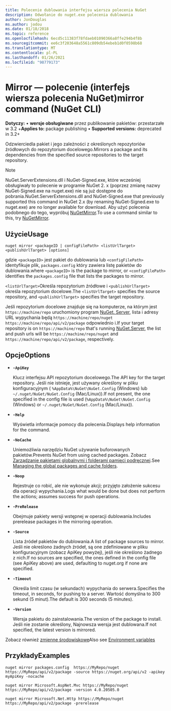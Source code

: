```yaml
---
title: Polecenie dublowania interfejsu wiersza polecenia NuGet
description: Odwołanie do nuget.exe polecenia dublowania
author: JonDouglas
ms.author: jodou
ms.date: 01/18/2018
ms.topic: reference
ms.openlocfilehash: 6ecd5c11383f78fdaeb01090366a8ffe294b4f8b
ms.sourcegitcommit: ee6c3f203648a5561c809db54ebeb1d0f0598b68
ms.translationtype: MT
ms.contentlocale: pl-PL
ms.lasthandoff: 01/26/2021
ms.locfileid: "98779173"
---
```

# <a name="mirror-command-nuget-cli"></a><span data-ttu-id="9a3eb-103">Mirror — polecenie (interfejs wiersza polecenia NuGet)</span><span class="sxs-lookup"><span data-stu-id="9a3eb-103">mirror command (NuGet CLI)</span></span>

<span data-ttu-id="9a3eb-104">**Dotyczy:** &bullet; **wersje obsługiwane** przez publikowanie pakietów: przestarzałe w 3.2 +</span><span class="sxs-lookup"><span data-stu-id="9a3eb-104">**Applies to:** package publishing &bullet; **Supported versions:** deprecated in 3.2+</span></span>

<span data-ttu-id="9a3eb-105">Odzwierciedla pakiet i jego zależności z określonych repozytoriów źródłowych do repozytorium docelowego.</span><span class="sxs-lookup"><span data-stu-id="9a3eb-105">Mirrors a package and its dependencies from the specified source repositories to the target repository.</span></span>

> [!NOTE]
> <span data-ttu-id="9a3eb-106">NuGet.ServerExtensions.dll i NuGet-Signed.exe, które wcześniej obsługiwały to polecenie w programie NuGet 2. x (poprzez zmianę nazwy NuGet-Signed.exe na nuget.exe) nie są już dostępne do pobrania.</span><span class="sxs-lookup"><span data-stu-id="9a3eb-106">NuGet.ServerExtensions.dll and NuGet-Signed.exe that previously supported this command in NuGet 2.x (by renaming NuGet-Signed.exe to nuget.exe) are no longer available for download.</span></span> <span data-ttu-id="9a3eb-107">Aby użyć polecenia podobnego do tego, wypróbuj [NuGetMirror](https://www.nuget.org/packages/NuGetMirror/).</span><span class="sxs-lookup"><span data-stu-id="9a3eb-107">To use a command similar to this, try [NuGetMirror](https://www.nuget.org/packages/NuGetMirror/).</span></span>

## <a name="usage"></a><span data-ttu-id="9a3eb-108">Użycie</span><span class="sxs-lookup"><span data-stu-id="9a3eb-108">Usage</span></span>

```cli
nuget mirror <packageID | configFilePath> <listUrlTarget> <publishUrlTarget> [options]
```

<span data-ttu-id="9a3eb-109">gdzie `<packageID>` jest pakiet do dublowania lub `<configFilePath>` identyfikuje plik, `packages.config` który zawiera listę pakietów do dublowania.</span><span class="sxs-lookup"><span data-stu-id="9a3eb-109">where `<packageID>` is the package to mirror, or `<configFilePath>` identifies the `packages.config` file that lists the packages to mirror.</span></span>

<span data-ttu-id="9a3eb-110">`<listUrlTarget>`Określa repozytorium źródłowe i `<publishUrlTarget>` określa repozytorium docelowe.</span><span class="sxs-lookup"><span data-stu-id="9a3eb-110">The `<listUrlTarget>` specifies the source repository, and `<publishUrlTarget>` specifies the target repository.</span></span>

<span data-ttu-id="9a3eb-111">Jeśli repozytorium docelowe znajduje się na komputerze, na którym jest `https://machine/repo` uruchomiony program [NuGet. Server](../../hosting-packages/nuget-server.md), lista i adresy URL wypychania będą `https://machine/repo/nuget` `https://machine/repo/api/v2/package` odpowiednio i.</span><span class="sxs-lookup"><span data-stu-id="9a3eb-111">If your target repository is on `https://machine/repo` that's running [NuGet.Server](../../hosting-packages/nuget-server.md), the list and push urls will be `https://machine/repo/nuget` and `https://machine/repo/api/v2/package`, respectively.</span></span>

## <a name="options"></a><span data-ttu-id="9a3eb-112">Opcje</span><span class="sxs-lookup"><span data-stu-id="9a3eb-112">Options</span></span>

- **`-ApiKey`**

  <span data-ttu-id="9a3eb-113">Klucz interfejsu API repozytorium docelowego.</span><span class="sxs-lookup"><span data-stu-id="9a3eb-113">The API key for the target repository.</span></span> <span data-ttu-id="9a3eb-114">Jeśli nie istnieje, jest używany określony w pliku konfiguracyjnym ( `%AppData%\NuGet\NuGet.Config` (Windows) lub `~/.nuget/NuGet/NuGet.Config` (Mac/Linux)).</span><span class="sxs-lookup"><span data-stu-id="9a3eb-114">If not present,  the one specified in the config file is used (`%AppData%\NuGet\NuGet.Config` (Windows) or `~/.nuget/NuGet/NuGet.Config` (Mac/Linux)).</span></span>

- **`-Help`**

  <span data-ttu-id="9a3eb-115">Wyświetla informacje pomocy dla polecenia.</span><span class="sxs-lookup"><span data-stu-id="9a3eb-115">Displays help information for the command.</span></span>

- **`-NoCache`**

  <span data-ttu-id="9a3eb-116">Uniemożliwia narzędziu NuGet używanie buforowanych pakietów.</span><span class="sxs-lookup"><span data-stu-id="9a3eb-116">Prevents NuGet from using cached packages.</span></span> <span data-ttu-id="9a3eb-117">Zobacz [Zarządzanie pakietami globalnymi i folderami pamięci podręcznej](../../consume-packages/managing-the-global-packages-and-cache-folders.md).</span><span class="sxs-lookup"><span data-stu-id="9a3eb-117">See [Managing the global packages and cache folders](../../consume-packages/managing-the-global-packages-and-cache-folders.md).</span></span>

- **`-Noop`**

  <span data-ttu-id="9a3eb-118">Rejestruje co robić, ale nie wykonuje akcji; przyjęto założenie sukcesu dla operacji wypychania.</span><span class="sxs-lookup"><span data-stu-id="9a3eb-118">Logs what would be done but does not perform the actions; assumes success for push operations.</span></span>

- **`-PreRelease`**

  <span data-ttu-id="9a3eb-119">Obejmuje pakiety wersji wstępnej w operacji dublowania.</span><span class="sxs-lookup"><span data-stu-id="9a3eb-119">Includes prerelease packages in the mirroring operation.</span></span>

- **`-Source`**

  <span data-ttu-id="9a3eb-120">Lista źródeł pakietów do dublowania.</span><span class="sxs-lookup"><span data-stu-id="9a3eb-120">A list of package sources to mirror.</span></span> <span data-ttu-id="9a3eb-121">Jeśli nie określono żadnych źródeł, są one zdefiniowane w pliku konfiguracyjnym (zobacz ApiKey powyżej), jeśli nie określono żadnego z nich.</span><span class="sxs-lookup"><span data-stu-id="9a3eb-121">If no sources are specified, the ones defined in the config file (see ApiKey above) are used, defaulting to nuget.org if none are specified.</span></span>

- **`-Timeout`**

  <span data-ttu-id="9a3eb-122">Określa limit czasu (w sekundach) wypychania do serwera.</span><span class="sxs-lookup"><span data-stu-id="9a3eb-122">Specifies the timeout, in seconds, for pushing to a server.</span></span> <span data-ttu-id="9a3eb-123">Wartość domyślna to 300 sekund (5 minut).</span><span class="sxs-lookup"><span data-stu-id="9a3eb-123">The default is 300 seconds (5 minutes).</span></span>

- **`-Version`**

  <span data-ttu-id="9a3eb-124">Wersja pakietu do zainstalowania.</span><span class="sxs-lookup"><span data-stu-id="9a3eb-124">The version of the package to install.</span></span> <span data-ttu-id="9a3eb-125">Jeśli nie zostanie określony, Najnowsza wersja jest dublowana.</span><span class="sxs-lookup"><span data-stu-id="9a3eb-125">If not specified, the latest version is mirrored.</span></span>

<span data-ttu-id="9a3eb-126">Zobacz również [zmienne środowiskowe](cli-ref-environment-variables.md)</span><span class="sxs-lookup"><span data-stu-id="9a3eb-126">Also see [Environment variables](cli-ref-environment-variables.md)</span></span>

## <a name="examples"></a><span data-ttu-id="9a3eb-127">Przykłady</span><span class="sxs-lookup"><span data-stu-id="9a3eb-127">Examples</span></span>

```cli
nuget mirror packages.config  https://MyRepo/nuget https://MyRepo/api/v2/package -source https://nuget.org/api/v2 -apikey myApiKey -nocache

nuget mirror Microsoft.AspNet.Mvc https://MyRepo/nuget https://MyRepo/api/v2/package -version 4.0.20505.0

nuget mirror Microsoft.Net.Http https://MyRepo/nuget https://MyRepo/api/v2/package -prerelease
```
